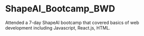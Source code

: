 # ShapeAI_Bootcamp_BWD
Attended a 7-day ShapeAI bootcamp that covered basics of web development including Javascript, React.js, HTML.
